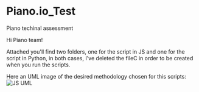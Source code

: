 # Piano.io_Test
Piano techinal assessment

Hi Piano team!

Attached you'll find two folders, one for the script in JS and one for the script in Python, in both cases, I've deleted the fileC in order to be created when you run the scripts.

Here an UML image of the desired methodology chosen for this scripts:
![JS UML](https://github.com/negiraldi/Piano.io_Test/assets/37113465/cf4651e5-9f35-4304-a091-d7d8c4c1ea2e)
